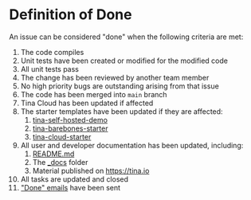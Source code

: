 # Definition of Done

An issue can be considered "done" when the following criteria are met:

1. The code compiles
2. Unit tests have been created or modified for the modified code
3. All unit tests pass
4. The change has been reviewed by another team member
5. No high priority bugs are outstanding arising from that issue
6. The code has been merged into `main` branch
7. Tina Cloud has been updated if affected
8. The starter templates have been updated if they are affected:
   1. [tina-self-hosted-demo](https://github.com/tinacms/tina-self-hosted-demo)
   2. [tina-barebones-starter](https://github.com/tinacms/tina-barebones-starter)
   3. [tina-cloud-starter](https://github.com/tinacms/tina-cloud-starter)
9. All user and developer documentation has been updated, including:
   1. [README.md](/README.md)
   2. The [\_docs](/_docs) folder
   3. Material published on https://tina.io
10. All tasks are updated and closed
11. ["Done" emails](https://www.ssw.com.au/rules/reply-done-and-delete-the-email/) have been sent
